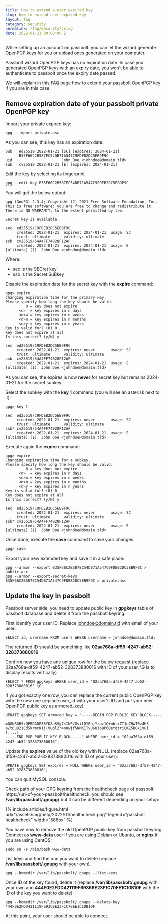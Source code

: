 ```yaml
---
title: How to extend a user expired key
slug: how-to-extend-user-expired-key
layout: faq
category: security
permalink: /faq/security/:slug
date: 2022-01-21 00:00:00 Z
---
```


While setting up an account on passbolt, you can let the wizard generate OpenPGP keys for you or upload ones generated on your computer.

Passbolt wizard OpenPGP keys has no expiration date. In case you generated OpenPGP keys with an expiry date, you won't be able to authenticate to passbolt once the expiry date passed.

We will explain in this FAQ page how to extend your passbolt OpenPGP key if you are in this case.

## Remove expiration date of your passbolt private OpenPGP key

Import your private expired key:

```
gpg --import private.asc
```

As you can see, this key has an expiration date:

```
pub   ed25519 2022-01-21 [SC] [expires: 2024-01-21]
      B35F66C2B587EC54DB71A547C9FDEB2DC5EB9F9C
uid                      John Doe <johndoe@domain.tld>
sub   cv25519 2022-01-21 [E] [expires: 2024-01-21]
```

Edit the key by selecting its fingerprint

```
gpg --edit-key B35F66C2B587EC54DB71A547C9FDEB2DC5EB9F9C
```

You will get the below output:

```
gpg (GnuPG) 2.3.4; Copyright (C) 2021 Free Software Foundation, Inc.
This is free software: you are free to change and redistribute it.
There is NO WARRANTY, to the extent permitted by law.

Secret key is available.

sec  ed25519/C9FDEB2DC5EB9F9C
     created: 2022-01-21  expires: 2024-01-21  usage: SC
     trust: ultimate      validity: ultimate
ssb  cv25519/54A4FF74028F12AF
     created: 2022-01-21  expires: 2024-01-21  usage: E
[ultimate] (1). John Doe <johndoe@domain.tld>
```

Where:

* sec is the SECret key
* ssb is the Secret SuBkey

Disable the expiration date for the secret key with the **expire** command:

```
gpg> expire
Changing expiration time for the primary key.
Please specify how long the key should be valid.
         0 = key does not expire
      <n>  = key expires in n days
      <n>w = key expires in n weeks
      <n>m = key expires in n months
      <n>y = key expires in n years
Key is valid for? (0) 0
Key does not expire at all
Is this correct? (y/N) y

sec  ed25519/C9FDEB2DC5EB9F9C
     created: 2022-01-21  expires: never       usage: SC
     trust: ultimate      validity: ultimate
ssb  cv25519/54A4FF74028F12AF
     created: 2022-01-21  expires: 2024-01-21  usage: E
[ultimate] (1). John Doe <johndoe@domain.tld>
```

As you can see, the expires is now **never** for secret key but remains 2024-01-21 for the secret subkey.

Select the subkey with the **key 1** command (you will see an asterisk next to it):

```
gpg> key 1

sec  ed25519/C9FDEB2DC5EB9F9C
     created: 2022-01-21  expires: never       usage: SC
     trust: ultimate      validity: ultimate
ssb* cv25519/54A4FF74028F12AF
     created: 2022-01-21  expires: 2024-01-21  usage: E
[ultimate] (1). John Doe <johndoe@domain.tld>
```

Execute again the **expire** command:

```
gpg> expire
Changing expiration time for a subkey.
Please specify how long the key should be valid.
         0 = key does not expire
      <n>  = key expires in n days
      <n>w = key expires in n weeks
      <n>m = key expires in n months
      <n>y = key expires in n years
Key is valid for? (0) 0
Key does not expire at all
Is this correct? (y/N) y

sec  ed25519/C9FDEB2DC5EB9F9C
     created: 2022-01-21  expires: never       usage: SC
     trust: ultimate      validity: ultimate
ssb* cv25519/54A4FF74028F12AF
     created: 2022-01-21  expires: never       usage: E
[ultimate] (1). John Doe <johndoe@domain.tld>
```

Once done, execute the **save** command to save your changes:

```
gpg> save
```

Export your new extended key and save it in a safe place:

```
gpg --armor --export B35F66C2B587EC54DB71A547C9FDEB2DC5EB9F9C > public.asc
gpg --armor --export-secret-keys B35F66C2B587EC54DB71A547C9FDEB2DC5EB9F9C > private.asc
```

## Update the key in passbolt

Passbolt server side, you need to update public key in **gpgkeys** table of passbolt database and delete it from the passbolt keyring.

First identify your user ID. Replace johndoe@domain.tld with email of your user:

```
SELECT id, username FROM users WHERE username = johndoe@domain.tld;
```

The returned ID should be something like **02aa768a-df59-4247-ab52-328373880016**

Confirm now you have one unique row for the below request (replace 02aa768a-df59-4247-ab52-328373880016 with ID of your user, \G is to display results vertically)

```
SELECT * FROM gpgkeys WHERE user_id = '02aa768a-df59-4247-ab52-328373880016' \G
```

If you got exactly one row, you can replace the current public OpenPGP key with the new one (replace user_id with your user's ID and put your new OpenPGP public key as armored_key):

```
UPDATE gpgkeys SET armored_key = "-----BEGIN PGP PUBLIC KEY BLOCK-----

mQGNBGHSrQEBDADES5YK8aSSg7sIWF/GvilOYBhjYzpz1Q+mbtxZI1oZHwT0z4H5
a/tDu821EdSkrmrK1j+VUqlZr4n0wjf5NMKITvU6UioBP6QeYgtriCKZ5DOk1VOi
(....)
-----END PGP PUBLIC KEY BLOCK-----" WHERE user_id = "02aa768a-df59-4247-ab52-328373880016";
```

Update the **expires** value of the old key with NULL (replace 02aa768a-df59-4247-ab52-328373880016 with ID of your user):

```
UPDATE gpgkeys SET expires = NULL WHERE user_id = "02aa768a-df59-4247-ab52-328373880016";
```

You can quit MySQL console.

Check path of your GPG keyring from the healthcheck page of passbolt: https://url-of-your-passbolt/healthcheck, you should see **/var/lib/passbolt/.gnupg/** but it can be different depending on your setup:

{% include articles/figure.html url="/assets/img/help/2022/01/healthcheck.png" legend="passbolt healthcheck" width="586px" %}

You have now to remove the old OpenPGP public key from passbolt keyring. Connect as **www-data** user if you are using Debian or Ubuntu, or **nginx** if you are using CentOS:

```
sudo su -s /bin/bash www-data
```

List keys and find the one you want to delete (replace **/var/lib/passbolt/.gnupg** with your own).

```
gpg --homedir /var/lib/passbolt/.gnupg --list-keys
```

Once ID of the key found, delete it (replace **/var/lib/passbolt/.gnupg** with your own and **444F0E2FDD421119F69368E23F1C70EE1C10B10F** with the ID of the key you want to delete):

```
gpg --homedir /var/lib/passbolt/.gnupg --delete-key 444F0E2FDD421119F69368E23F1C70EE1C10B10F
```

At this point, your user should be able to connect.